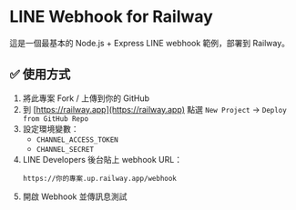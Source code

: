 # LINE Webhook for Railway

這是一個最基本的 Node.js + Express LINE webhook 範例，部署到 Railway。

## ✅ 使用方式

1. 將此專案 Fork / 上傳到你的 GitHub
2. 到 [https://railway.app](https://railway.app) 點選 `New Project` → `Deploy from GitHub Repo`
3. 設定環境變數：
   - `CHANNEL_ACCESS_TOKEN`
   - `CHANNEL_SECRET`
4. LINE Developers 後台貼上 webhook URL：
   ```
   https://你的專案.up.railway.app/webhook
   ```
5. 開啟 Webhook 並傳訊息測試
